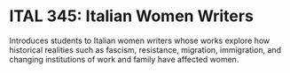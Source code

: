 # ITAL 345: Italian Women Writers

Introduces students to Italian women writers whose works explore how historical realities such as fascism, resistance, migration, immigration, and changing institutions of work and family have affected women.